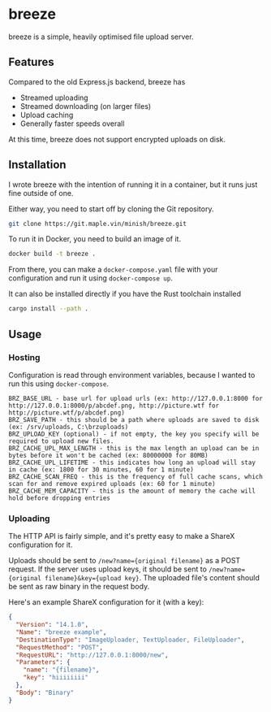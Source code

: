 # breeze
breeze is a simple, heavily optimised file upload server.

## Features
Compared to the old Express.js backend, breeze has
- Streamed uploading
- Streamed downloading (on larger files)
- Upload caching
- Generally faster speeds overall

At this time, breeze does not support encrypted uploads on disk.

## Installation
I wrote breeze with the intention of running it in a container, but it runs just fine outside of one.

Either way, you need to start off by cloning the Git repository.
```bash
git clone https://git.maple.vin/minish/breeze.git
```

To run it in Docker, you need to build an image of it.
```bash
docker build -t breeze .
```
From there, you can make a `docker-compose.yaml` file with your configuration and run it using `docker-compose up`.

It can also be installed directly if you have the Rust toolchain installed
```bash
cargo install --path .
```

## Usage
### Hosting
Configuration is read through environment variables, because I wanted to run this using `docker-compose`.
```
BRZ_BASE_URL - base url for upload urls (ex: http://127.0.0.1:8000 for http://127.0.0.1:8000/p/abcdef.png, http://picture.wtf for http://picture.wtf/p/abcdef.png)
BRZ_SAVE_PATH - this should be a path where uploads are saved to disk (ex: /srv/uploads, C:\brzuploads)
BRZ_UPLOAD_KEY (optional) - if not empty, the key you specify will be required to upload new files.
BRZ_CACHE_UPL_MAX_LENGTH - this is the max length an upload can be in bytes before it won't be cached (ex: 80000000 for 80MB)
BRZ_CACHE_UPL_LIFETIME - this indicates how long an upload will stay in cache (ex: 1800 for 30 minutes, 60 for 1 minute)
BRZ_CACHE_SCAN_FREQ - this is the frequency of full cache scans, which scan for and remove expired uploads (ex: 60 for 1 minute)
BRZ_CACHE_MEM_CAPACITY - this is the amount of memory the cache will hold before dropping entries
```

### Uploading
The HTTP API is fairly simple, and it's pretty easy to make a ShareX configuration for it.

Uploads should be sent to `/new?name={original filename}` as a POST request. If the server uses upload keys, it should be sent to `/new?name={original filename}&key={upload key}`. The uploaded file's content should be sent as raw binary in the request body.

Here's an example ShareX configuration for it (with a key):
```json
{
  "Version": "14.1.0",
  "Name": "breeze example",
  "DestinationType": "ImageUploader, TextUploader, FileUploader",
  "RequestMethod": "POST",
  "RequestURL": "http://127.0.0.1:8000/new",
  "Parameters": {
    "name": "{filename}",
    "key": "hiiiiiiii"
  },
  "Body": "Binary"
}
```
